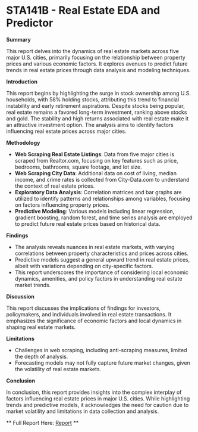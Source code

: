 # STA141B - Real Estate EDA and Predictor

**Summary**

This report delves into the dynamics of real estate markets across five major U.S. cities, primarily focusing on the relationship between property prices and various economic factors. It explores avenues to predict future trends in real estate prices through data analysis and modeling techniques.

**Introduction**

This report begins by highlighting the surge in stock ownership among U.S. households, with 58% holding stocks, attributing this trend to financial instability and early retirement aspirations. Despite stocks being popular, real estate remains a favored long-term investment, ranking above stocks and gold. The stability and high returns associated with real estate make it an attractive investment option. The analysis aims to identify factors influencing real estate prices across major cities.

**Methodology**

- **Web Scraping Real Estate Listings**: Data from five major cities is scraped from Realtor.com, focusing on key features such as price, bedrooms, bathrooms, square footage, and lot size.
- **Web Scraping City Data**: Additional data on cost of living, median income, and crime rates is collected from City-Data.com to understand the context of real estate prices.
- **Exploratory Data Analysis**: Correlation matrices and bar graphs are utilized to identify patterns and relationships among variables, focusing on factors influencing property prices.
- **Predictive Modeling**: Various models including linear regression, gradient boosting, random forest, and time series analysis are employed to predict future real estate prices based on historical data.

**Findings**

- The analysis reveals nuances in real estate markets, with varying correlations between property characteristics and prices across cities.
- Predictive models suggest a general upward trend in real estate prices, albeit with variations depending on city-specific factors.
- This report underscores the importance of considering local economic dynamics, amenities, and policy factors in understanding real estate market trends.

**Discussion**

This report discusses the implications of findings for investors, policymakers, and individuals involved in real estate transactions. It emphasizes the significance of economic factors and local dynamics in shaping real estate markets.

**Limitations**

- Challenges in web scraping, including anti-scraping measures, limited the depth of analysis.
- Forecasting models may not fully capture future market changes, given the volatility of real estate markets.

**Conclusion**

In conclusion, this report provides insights into the complex interplay of factors influencing real estate prices in major U.S. cities. While highlighting trends and predictive models, it acknowledges the need for caution due to market volatility and limitations in data collection and analysis.


** Full Report Here: [Report]([url](https://github.com/ekye0512/STA14B/blob/main/STA141B%20Project%20Report%20-%20Final.pdf)) **
